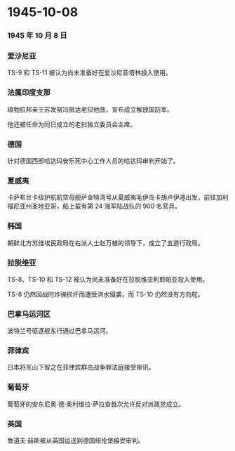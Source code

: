 # 1945-10-08

### 1945 年 10 月 8 日

### 爱沙尼亚

TS-9 和 TS-11 被认为尚未准备好在爱沙尼亚塔林投入使用。

### 法属印度支那

琅勃拉邦亲王苏发努冯抵达老挝他曲，宣布成立解放国防军。

他还被任命为同日成立的老挝独立委员会主席。

### 德国

针对德国西部哈达玛安乐死中心工作人员的哈达玛审判开始了。

### 夏威夷

卡萨布兰卡级护航航空母舰萨金特湾号从夏威夷毛伊岛卡胡卢伊港出发，前往加利福尼亚州圣地亚哥，船上载有第
24 海军陆战队的 900 名官兵。

### 韩国

朝鲜北方苏维埃民政局在右派人士赵万植的领导下，成立了五道行政局。

### 拉脱维亚

TS-8、TS-10 和 TS-12 被认为尚未准备好在拉脱维亚利耶帕亚投入使用。

TS-8 仍然因战时炸弹损坏而遭受洪水侵袭，而 TS-10 仍然没有方向舵。

### 巴拿马运河区

波特兰号驱逐舰东行通过巴拿马运河。

### 菲律宾

日本将军山下智之在菲律宾群岛战争罪法庭接受审讯。

### 葡萄牙

葡萄牙的安东尼奥·德·奥利维拉·萨拉查首次允许反对派政党成立。

### 英国

鲁道夫·赫斯被从英国运送到德国纽伦堡接受审判。